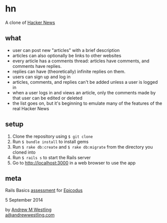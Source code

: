 # hn

A clone of [Hacker News](http://news.ycombinator.com)

## what

* user can post new "articles" with a brief description
* articles can also optionally be links to other websites
* every article has a comments thread: articles have comments, and comments have replies.
* replies can have (theoretically) infinite replies on them.
* users can sign up and log in
* articles, comments, and replies can't be added unless a user is logged in
* when a user logs in and views an article, only the comments made by that user can be edited or deleted
* the list goes on, but it's beginning to emulate many of the features of the real Hacker News

## setup

1. Clone the repository using `$ git clone`
1. Run `$ bundle install` to install gems
1. Run `$ rake db:create` and `$ rake db:migrate` from the directory you cloned into
1. Run `$ rails s` to start the Rails server
1. Go to [http://localhost:3000](http://localhost:3000) in a web browser to use the app

## meta

Rails Basics [assessment](http://www.learnhowtoprogram.com/lessons/rails-basics-assessment) for [Epicodus](http://epicodus.com)

5 September 2014

by [Andrew M Westling](http://andrewwestling.com)  
a@andrewwestling.com